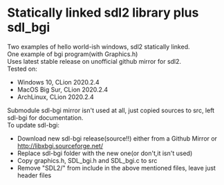 # Statically linked sdl2 library plus sdl_bgi
Two examples of hello world-ish windows, sdl2 statically linked.  
One example of bgi program(with Graphics.h)  
Uses latest stable release on unofficial github mirror for sdl2.  
Tested on: 
 * Windows 10, CLion 2020.2.4
 * MacOS Big Sur, CLion 2020.2.4
 * ArchLinux, CLion 2020.2.4
 
Submodule sdl-bgi mirror isn't used at all, just copied sources to src, left sdl-bgi for documentation.  
To update sdl-bgi:
* Download new sdl-bgi release(source!!) either from a Github Mirror or http://libxbgi.sourceforge.net/
* Replace sdl-bgi folder with the new one(or don't,it isn't used)
* Copy graphics.h, SDL_bgi.h and SDL_bgi.c to src
* Remove "SDL2/" from include in the above mentioned files, leave just header files